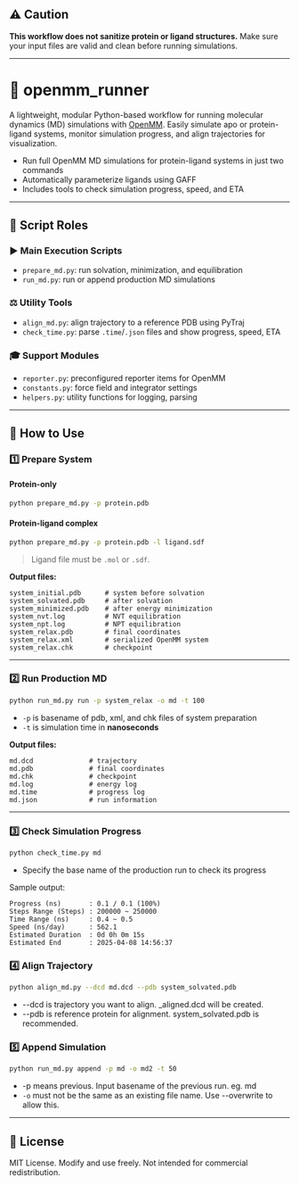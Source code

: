 ## ⚠️ Caution
**This workflow does not sanitize protein or ligand structures.**
Make sure your input files are valid and clean before running simulations.

---

# 🧪 openmm_runner

A lightweight, modular Python-based workflow for running molecular dynamics (MD) simulations with [OpenMM](https://openmm.org/). Easily simulate apo or protein-ligand systems, monitor simulation progress, and align trajectories for visualization.
- Run full OpenMM MD simulations for protein-ligand systems in just two commands
- Automatically parameterize ligands using GAFF
- Includes tools to check simulation progress, speed, and ETA

---

## 📁 Script Roles

### ▶️ Main Execution Scripts
- `prepare_md.py`: run solvation, minimization, and equilibration
- `run_md.py`: run or append production MD simulations

### ⚖️ Utility Tools
- `align_md.py`: align trajectory to a reference PDB using PyTraj
- `check_time.py`: parse `.time`/`.json` files and show progress, speed, ETA

### 🎓 Support Modules
- `reporter.py`: preconfigured reporter items for OpenMM
- `constants.py`: force field and integrator settings
- `helpers.py`: utility functions for logging, parsing

---

## 🚀 How to Use

### 1️⃣ Prepare System

#### Protein-only
```bash
python prepare_md.py -p protein.pdb
```

#### Protein-ligand complex
```bash
python prepare_md.py -p protein.pdb -l ligand.sdf
```

> Ligand file must be `.mol` or `.sdf`.

**Output files:**
```
system_initial.pdb      # system before solvation
system_solvated.pdb     # after solvation
system_minimized.pdb    # after energy minimization
system_nvt.log          # NVT equilibration
system_npt.log          # NPT equilibration
system_relax.pdb        # final coordinates
system_relax.xml        # serialized OpenMM system
system_relax.chk        # checkpoint
```

---

### 2️⃣ Run Production MD
```bash
python run_md.py run -p system_relax -o md -t 100
```
- `-p` is basename of pdb, xml, and chk files of system preparation
- `-t` is simulation time in **nanoseconds**

**Output files:**
```
md.dcd              # trajectory
md.pdb              # final coordinates
md.chk              # checkpoint
md.log              # energy log
md.time             # progress log
md.json             # run information
```

---

### 3️⃣ Check Simulation Progress
```bash
python check_time.py md
```
- Specify the base name of the production run to check its progress

Sample output:
```
Progress (ns)       : 0.1 / 0.1 (100%)
Steps Range (Steps) : 200000 ~ 250000
Time Range (ns)     : 0.4 ~ 0.5
Speed (ns/day)      : 562.1
Estimated Duration  : 0d 0h 0m 15s
Estimated End       : 2025-04-08 14:56:37
```

### 4️⃣ Align Trajectory
```bash
python align_md.py --dcd md.dcd --pdb system_solvated.pdb
```
- --dcd is trajectory you want to align. _aligned.dcd will be created.
- --pdb is reference protein for alignment. system_solvated.pdb is recommended.

### 5️⃣ Append Simulation
```bash
python run_md.py append -p md -o md2 -t 50
```
- -p means previous. Input basename of the previous run. eg. md
- `-o` 	must not be the same as an existing file name. Use --overwrite to allow this.

---

## 🔗 License
MIT License. Modify and use freely. Not intended for commercial redistribution.



